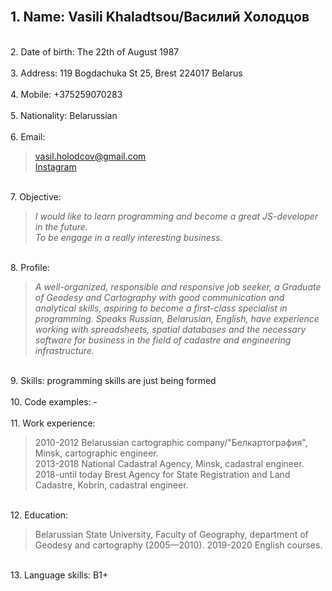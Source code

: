 <br/> 1. Name: **Vasili Khaladtsou**/Василий Холодцов  
---
<br/> 2. Date of birth: The 22th of August 1987  
<br/> 3. Address: 119 Bogdachuka St 25, Brest 224017 Belarus  
<br/> 4. Mobile: +375259070283  
<br/> 5. Nationality: Belarussian  
<br/> 6. Email: 
   > vasil.holodcov@gmail.com  
   > [Instagram](https://www.instagram.com/vasil1987/ "vasil1987")  

<br/> 7. Objective: 
   > *I would like to learn programming and become a great JS-developer in the future.*  
   > *To be engage in a really interesting business.*  

<br/> 8. Profile: 
   > *A well-organized, responsible and responsive job seeker,* 
   > *a Graduate of Geodesy and Cartography with good communication and analytical skills,* 
   > *aspiring to become a first-class specialist in programming.* 
   > *Speaks Russian, Belarusian, English,* 
   > *have experience working with spreadsheets, spatial databases and the necessary software for business in the field of cadastre and engineering infrastructure.*  
 
<br/> 9. Skills: programming skills are just being formed  
<br/> 10. Code examples: -  
<br/> 11. Work experience: 
   > 2010-2012 Belarussian cartographic company/"Белкартография", Minsk, cartographic engineer.  
   > 2013-2018 National Cadastral Agency, Minsk, cadastral engineer.  
   > 2018-until today Brest Agency for State Registration and Land Cadastre, Kobrin, cadastral engineer.  
    
<br/> 12. Education: 
   > Belarussian State University, Faculty of Geography, department of Geodesy and cartography (2005—2010). 
   > 2019-2020 English courses.  
 
<br/> 13. Language skills: B1+  
